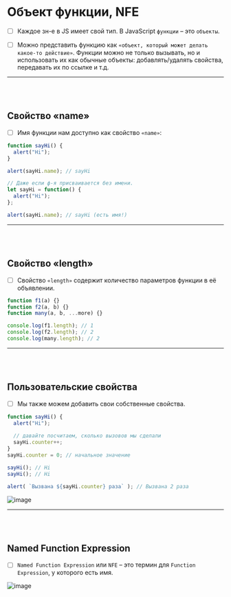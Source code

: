 # Объект функции, NFE

- [ ] Каждое зн-е в JS имеет свой тип. В JavaScript `функции` – это `объекты`.

- [ ] Можно представить функцию как `«объект, который может делать какое-то действие»`. Функции можно не только вызывать, но и использовать их как обычные объекты: добавлять/удалять свойства, передавать их по ссылке и т.д.

<hr>
<br>
<br>

<h2>Свойство «name»</h2>

- [ ] Имя функции нам доступно как свойство `«name»`:

```javascript
function sayHi() {
  alert("Hi");
}

alert(sayHi.name); // sayHi

// Даже если ф-я присваивается без имени.
let sayHi = function() {
  alert("Hi");
};

alert(sayHi.name); // sayHi (есть имя!)
```

<hr>
<br>
<br>

<h2>Свойство «length»</h2>

- [ ] Свойство `«length»` содержит количество параметров функции в её объявлении.

```javascript
function f1(a) {}
function f2(a, b) {}
function many(a, b, ...more) {}

console.log(f1.length); // 1
console.log(f2.length); // 2
console.log(many.length); // 2
```

<hr>
<br>
<br>

<h2>Пользовательские свойства</h2>

- [ ] Мы также можем добавить свои собственные свойства.

```javascript
function sayHi() {
  alert("Hi");
  
  // давайте посчитаем, сколько вызовов мы сделали
  sayHi.counter++;
}
sayHi.counter = 0; // начальное значение

sayHi(); // Hi
sayHi(); // Hi

alert( `Вызвана ${sayHi.counter} раза` ); // Вызвана 2 раза
```

![image](https://github.com/acidshotgun/learn-js-vanilla/assets/117285472/d557b4c6-f661-4d5a-a946-8ed42d269cc7)

<hr>
<br>
<br>

<h2>Named Function Expression</h2>

- [ ] `Named Function Expression` или `NFE` – это термин для `Function Expression`, у которого есть имя.

![image](https://github.com/acidshotgun/learn-js-vanilla/assets/117285472/4ace0753-8e8a-47ec-bd75-b6f54f807e02)

<br>


